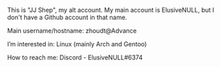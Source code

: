 This is "JJ Shep", my alt account. My main account is ElusiveNULL, but I don't have a Github account in that name.

Main username/hostname: zhoudt@Advance

I’m interested in: Linux (mainly Arch and Gentoo)

How to reach me: Discord - ElusiveNULL#6374
